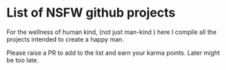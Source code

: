 # List of NSFW github projects

For the wellness of human kind, (not just man-kind ) here I compile all the projects intended to create a happy man.


Please raise a PR to add to the list and earn your karma points. Later might be too late.
